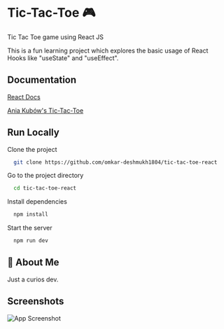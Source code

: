 
# Tic-Tac-Toe 🎮

Tic Tac Toe game using React JS

This is a fun learning project which explores the basic usage of React Hooks like "useState" and "useEffect".


## Documentation

[React Docs](https://react.dev/blog/2023/03/16/introducing-react-dev) 

[Ania Kubów's Tic-Tac-Toe](https://youtu.be/nrv_O_dIvns)

## Run Locally

Clone the project

```bash
  git clone https://github.com/omkar-deshmukh1804/tic-tac-toe-react
```

Go to the project directory

```bash
  cd tic-tac-toe-react
```

Install dependencies

```bash
  npm install
```

Start the server

```bash
  npm run dev
```


## 🚀 About Me
Just a curios dev. 


## Screenshots
![App Screenshot](https://github.com/omkar-deshmukh1804/tic-tac-toe-react/assets/58912751/1caadd87-1748-4ec2-ad22-553bcc26368f)

